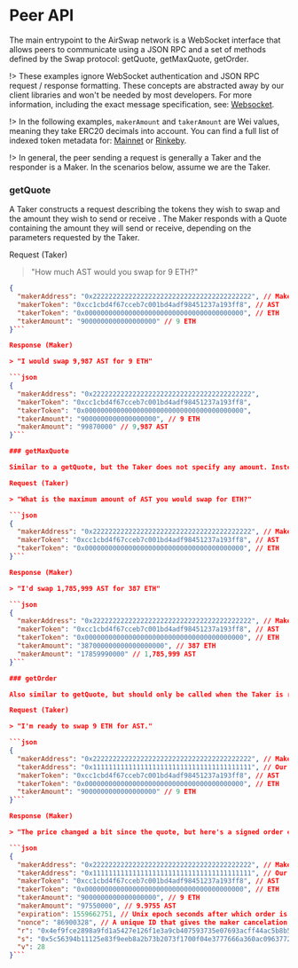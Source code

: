 # Peer API

The main entrypoint to the AirSwap network is a WebSocket interface that allows peers to communicate using a JSON RPC and a set of methods defined by the Swap protocol: getQuote, getMaxQuote, getOrder.

!> These examples ignore WebSocket authentication and JSON RPC request / response formatting. These concepts are abstracted away by our client libraries and won't be needed by most developers. For more information, including the exact message specification, see: [Websocket](advanced/websocket.md).

!> In the following examples, `makerAmount` and `takerAmount` are Wei values, meaning they take ERC20 decimals into account. You can find a full list of indexed token metadata for: [Mainnet](https://token-metadata.airswap.io/tokens) or [Rinkeby](https://token-metadata.airswap.io/rinkebyTokens).

!> In general, the peer sending a request is generally a Taker and the responder is a Maker. In the scenarios below, assume we are the Taker.

### getQuote

A Taker constructs a request describing the tokens they wish to swap and the amount they wish to send or receive . The Maker responds with a Quote containing the amount they will send or receive, depending on the parameters requested by the Taker.

Request (Taker)

> "How much AST would you swap for 9 ETH?"

```json
{
  "makerAddress": "0x2222222222222222222222222222222222222222", // Maker wallet address
  "makerToken": "0xcc1cbd4f67cceb7c001bd4adf98451237a193ff8", // AST
  "takerToken": "0x0000000000000000000000000000000000000000", // ETH
  "takerAmount": "9000000000000000000" // 9 ETH
}```

Response (Maker)

> "I would swap 9,987 AST for 9 ETH"

```json
{
  "makerAddress": "0x2222222222222222222222222222222222222222",
  "makerToken": "0xcc1cbd4f67cceb7c001bd4adf98451237a193ff8",
  "takerToken": "0x0000000000000000000000000000000000000000",
  "takerAmount": "9000000000000000000", // 9 ETH
  "makerAmount": "99870000" // 9,987 AST
}```

### getMaxQuote

Similar to a getQuote, but the Taker does not specify any amount. Instead, the Maker sends back the maximum Quote sizes for the pair specified by the Taker. This is used to signal the amount of available liquidity for a given token.

Request (Taker)

> "What is the maximum amount of AST you would swap for ETH?"

```json
{
  "makerAddress": "0x2222222222222222222222222222222222222222", // Maker wallet address
  "makerToken": "0xcc1cbd4f67cceb7c001bd4adf98451237a193ff8", // AST
  "takerToken": "0x0000000000000000000000000000000000000000", // ETH
}```

Response (Maker)

> "I'd swap 1,785,999 AST for 387 ETH"

```json
{
  "makerAddress": "0x2222222222222222222222222222222222222222", // Maker wallet address
  "makerToken": "0xcc1cbd4f67cceb7c001bd4adf98451237a193ff8", // AST
  "takerToken": "0x0000000000000000000000000000000000000000", // ETH
  "takerAmount": "387000000000000000000", // 387 ETH
  "makerAmount": "17859990000" // 1,785,999 AST
}```

### getOrder

Also similar to getQuote, but should only be called when the Taker is ready to execute an order. The Maker will return a cryptographically signed order, which can be execute using the Swap contract within the Maker's desired expiration time. Because an order creates risk exposure, Maker's often implement their own logic when deciding whether to return an order. For example, a Maker may elect to not return an order at all if the Taker does not have a sufficient balance to complete the transaction.

Request (Taker)

> "I'm ready to swap 9 ETH for AST."

```json
{
  "makerAddress": "0x2222222222222222222222222222222222222222", // Maker wallet address
  "takerAddress": "0x1111111111111111111111111111111111111111", // Our wallet address
  "makerToken": "0xcc1cbd4f67cceb7c001bd4adf98451237a193ff8", // AST
  "takerToken": "0x0000000000000000000000000000000000000000", // ETH
  "takerAmount": "9000000000000000000" // 9 ETH
}```

Response (Maker)

> "The price changed a bit since the quote, but here's a signed order of 9,755 AST for 9 ETH."

```json
{
  "makerAddress": "0x2222222222222222222222222222222222222222", // Maker wallet address
  "takerAddress": "0x1111111111111111111111111111111111111111", // Our wallet address
  "makerToken": "0xcc1cbd4f67cceb7c001bd4adf98451237a193ff8", // AST
  "takerToken": "0x0000000000000000000000000000000000000000", // ETH
  "takerAmount": "9000000000000000000", // 9 ETH
  "makerAmount": "97550000", // 9.9755 AST
  "expiration": 1559662751, // Unix epoch seconds after which order is no longer valid
  "nonce": "86900328", // A unique ID that gives the maker cancelation optionality
  "r": "0x4ef9fce2898a9fd1a5427e126f1e3a9cb407593735e07693acff44ac5b8b50dd",
  "s": "0x5c56394b11125e83f9eeb8a2b73b2073f1700f04e3777666a360ac09637724d8",
  "v": 28
}```
